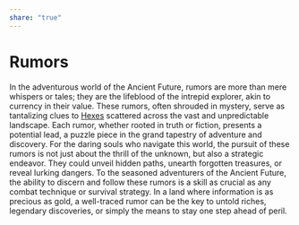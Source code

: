 ```yaml
---  
share: "true"  
---  
```

  
# Rumors  
    
In the adventurous world of the Ancient Future, rumors are more than mere whispers or tales; they are the lifeblood of the intrepid explorer, akin to currency in their value. These rumors, often shrouded in mystery, serve as tantalizing clues to [Hexes](https://chat.openai.com/c/Hexes.html) scattered across the vast and unpredictable landscape. Each rumor, whether rooted in truth or fiction, presents a potential lead, a puzzle piece in the grand tapestry of adventure and discovery. For the daring souls who navigate this world, the pursuit of these rumors is not just about the thrill of the unknown, but also a strategic endeavor. They could unveil hidden paths, unearth forgotten treasures, or reveal lurking dangers. To the seasoned adventurers of the Ancient Future, the ability to discern and follow these rumors is a skill as crucial as any combat technique or survival strategy. In a land where information is as precious as gold, a well-traced rumor can be the key to untold riches, legendary discoveries, or simply the means to stay one step ahead of peril.